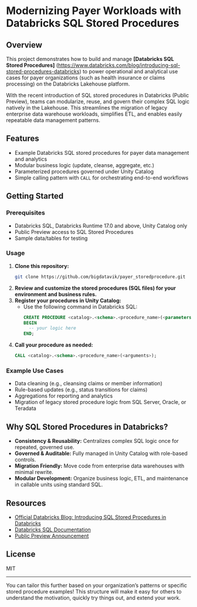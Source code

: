 # Modernizing Payer Workloads with Databricks SQL Stored Procedures

## Overview

This project demonstrates how to build and manage **[Databricks SQL Stored Procedures]** (https://www.databricks.com/blog/introducing-sql-stored-procedures-databricks) to power operational and analytical use cases for payer organizations (such as health insurance or claims processing) on the Databricks Lakehouse platform.

With the recent introduction of SQL stored procedures in Databricks (Public Preview), teams can modularize, reuse, and govern their complex SQL logic natively in the Lakehouse. This streamlines the migration of legacy enterprise data warehouse workloads, simplifies ETL, and enables easily repeatable data management patterns.

## Features

- Example Databricks SQL stored procedures for payer data management and analytics
- Modular business logic (update, cleanse, aggregate, etc.)
- Parameterized procedures governed under Unity Catalog
- Simple calling pattern with `CALL` for orchestrating end-to-end workflows

## Getting Started

### Prerequisites

- Databricks SQL, Databricks Runtime 17.0 and above, Unity Catalog only
- Public Preview access to SQL Stored Procedures
- Sample data/tables for testing

### Usage

1. **Clone this repository:**
   ```bash
   git clone https://github.com/bigdatavik/payer_storedprocedure.git
   ```
2. **Review and customize the stored procedures (SQL files) for your environment and business rules.**
3. **Register your procedures in Unity Catalog:**
   - Use the following command in Databricks SQL:
     ```sql
     CREATE PROCEDURE <catalog>.<schema>.<procedure_name>(<parameters>)
     BEGIN
       -- your logic here
     END;
     ```
4. **Call your procedure as needed:**
   ```sql
   CALL <catalog>.<schema>.<procedure_name>(<arguments>);
   ```

### Example Use Cases

- Data cleaning (e.g., cleansing claims or member information)
- Rule-based updates (e.g., status transitions for claims)
- Aggregations for reporting and analytics
- Migration of legacy stored procedure logic from SQL Server, Oracle, or Teradata

## Why SQL Stored Procedures in Databricks?

- **Consistency & Reusability:** Centralizes complex SQL logic once for repeated, governed use.
- **Governed & Auditable:** Fully managed in Unity Catalog with role-based controls.
- **Migration Friendly:** Move code from enterprise data warehouses with minimal rewrite.
- **Modular Development:** Organize business logic, ETL, and maintenance in callable units using standard SQL.

## Resources

- [Official Databricks Blog: Introducing SQL Stored Procedures in Databricks](https://www.databricks.com/blog/introducing-sql-stored-procedures-databricks)
- [Databricks SQL Documentation](https://docs.databricks.com/en/sql/language-manual/sql-ref-syntax-ddl-create-procedure.html)
- [Public Preview Announcement](https://www.databricks.com/blog/introducing-sql-stored-procedures-databricks)

## License

MIT

***

You can tailor this further based on your organization’s patterns or specific stored procedure examples! This structure will make it easy for others to understand the motivation, quickly try things out, and extend your work.
